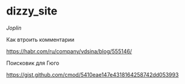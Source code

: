 # dizzy_site
*Joplin*

Как втроить комментарии

https://habr.com/ru/company/vdsina/blog/555146/

Поисковик для Гюго

https://gist.github.com/cmod/5410eae147e4318164258742dd053993
